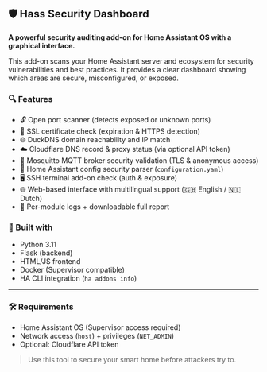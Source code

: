 ## 🛡️ Hass Security Dashboard

**A powerful security auditing add-on for Home Assistant OS with a graphical interface.**

This add-on scans your Home Assistant server and ecosystem for security vulnerabilities and best practices. It provides a clear dashboard showing which areas are secure, misconfigured, or exposed.

### 🔍 Features
- 🔓 Open port scanner (detects exposed or unknown ports)
- 🔐 SSL certificate check (expiration & HTTPS detection)
- 🌐 DuckDNS domain reachability and IP match
- ☁️ Cloudflare DNS record & proxy status (via optional API token)
- 📡 Mosquitto MQTT broker security validation (TLS & anonymous access)
- 🧩 Home Assistant config security parser (`configuration.yaml`)
- 🖥️ SSH terminal add-on check (auth & exposure)
- 🌐 Web-based interface with multilingual support (🇬🇧 English / 🇳🇱 Dutch)
- 📝 Per-module logs + downloadable full report

### 🧠 Built with
- Python 3.11
- Flask (backend)
- HTML/JS frontend
- Docker (Supervisor compatible)
- HA CLI integration (`ha addons info`)

---

### 🛠️ Requirements
- Home Assistant OS (Supervisor access required)
- Network access (`host`) + privileges (`NET_ADMIN`)
- Optional: Cloudflare API token

> Use this tool to secure your smart home before attackers try to.

